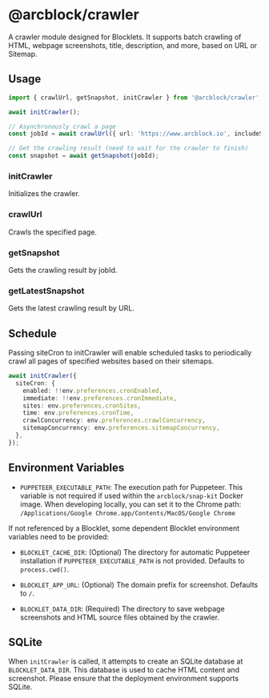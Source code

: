 # @arcblock/crawler

A crawler module designed for Blocklets. It supports batch crawling of HTML, webpage screenshots, title, description, and more, based on URL or Sitemap.

## Usage

```typescript
import { crawlUrl, getSnapshot, initCrawler } from '@arcblock/crawler';

await initCrawler();

// Asynchronously crawl a page
const jobId = await crawlUrl({ url: 'https://www.arcblock.io', includeScreenshot: true, includeHtml: true });

// Get the crawling result (need to wait for the crawler to finish)
const snapshot = await getSnapshot(jobId);
```

### initCrawler

Initializes the crawler.

### crawlUrl

Crawls the specified page.

### getSnapshot

Gets the crawling result by jobId.

### getLatestSnapshot

Gets the latest crawling result by URL.

## Schedule

Passing siteCron to initCrawler will enable scheduled tasks to periodically crawl all pages of specified websites based on their sitemaps.

```typescript
await initCrawler({
  siteCron: {
    enabled: !!env.preferences.cronEnabled,
    immediate: !!env.preferences.cronImmediate,
    sites: env.preferences.cronSites,
    time: env.preferences.cronTime,
    crawlConcurrency: env.preferences.crawlConcurrency,
    sitemapConcurrency: env.preferences.sitemapConcurrency,
  },
});
```

## Environment Variables

- `PUPPETEER_EXECUTABLE_PATH`: The execution path for Puppeteer. This variable is not required if used within the `arcblock/snap-kit` Docker image. When developing locally, you can set it to the Chrome path: `/Applications/Google Chrome.app/Contents/MacOS/Google Chrome`

If not referenced by a Blocklet, some dependent Blocklet environment variables need to be provided:

- `BLOCKLET_CACHE_DIR`: (Optional) The directory for automatic Puppeteer installation if `PUPPETEER_EXECUTABLE_PATH` is not provided. Defaults to `process.cwd()`.

- `BLOCKLET_APP_URL`: (Optional) The domain prefix for screenshot. Defaults to `/`.

- `BLOCKLET_DATA_DIR`: (Required) The directory to save webpage screenshots and HTML source files obtained by the crawler.

## SQLite

When `initCrawler` is called, it attempts to create an SQLite database at `BLOCKLET_DATA_DIR`. This database is used to cache HTML content and screenshot. Please ensure that the deployment environment supports SQLite.
